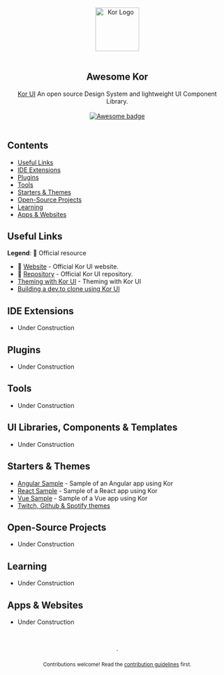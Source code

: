 <p align="center">
  <br />
  <img width="100" src="https://cdn-images-1.medium.com/fit/c/200/200/1*2RYaNNTSGrXwNaDlj_BHQQ@2x.png" alt="Kor Logo">
  <br />
  <br />
</p>

<h2 align="center">Awesome Kor</h2>

<p align="center">
  <a href="https://kor-ui.com/">Kor UI</a> An open source Design System and lightweight UI Component Library.
  <br />
  <br />
  <a href="https://github.com/sindresorhus/awesome">
    <img src="https://cdn.rawgit.com/sindresorhus/awesome/d7305f38d29fed78fa85652e3a63e154dd8e8829/media/badge.svg" alt="Awesome badge">
  </a>
  <br />
  <br />
</p>

## Contents

- [Useful Links](#useful-links)
- [IDE Extensions](#ide-extensions)
- [Plugins](#plugins)
- [Tools](#tools)
- [Starters & Themes](#starters--themes)
- [Open-Source Projects](#open-source-projects)
- [Learning](#learning)
- [Apps & Websites](#apps--websites)

## Useful Links

**Legend**: 💙 Official resource

- 💙 [Website](https://kor-ui.com/) - Official Kor UI website.
- 💙 [Repository](https://github.com/kor-ui/kor) - Official Kor UI repository.
- [Theming with Kor UI](https://levelup.gitconnected.com/theming-with-kor-ui-1a843b27bbda) - Theming with Kor UI
- [Building a dev.to clone using Kor UI](https://medium.com/javascript-in-plain-english/building-a-dev-to-clone-using-kor-ui-8eb9347cf3b6)
## IDE Extensions

- Under Construction

## Plugins

- Under Construction

## Tools

- Under Construction

## UI Libraries, Components & Templates

- Under Construction

## Starters & Themes

- [Angular Sample](https://stackblitz.com/edit/kor-ui-angular) - Sample of an Angular app using Kor
- [React Sample](https://stackblitz.com/edit/kor-ui-react) - Sample of a React app using Kor
- [Vue Sample](https://stackblitz.com/edit/kor-ui-vue) - Sample of a Vue app using Kor
- [Twitch, Github & Spotify themes](https://dev.to/eduferfer/kor-ui-themes-1-twitch-github-spotify-2i8e)

## Open-Source Projects

- Under Construction

## Learning

- Under Construction

## Apps & Websites

- Under Construction

<p align="center">
  <br />
  <br />
  ·
  <br />
  <br />
  <sub>Contributions welcome! Read the <a href="contributing.md">contribution guidelines</a> first.</sub>
</p>
